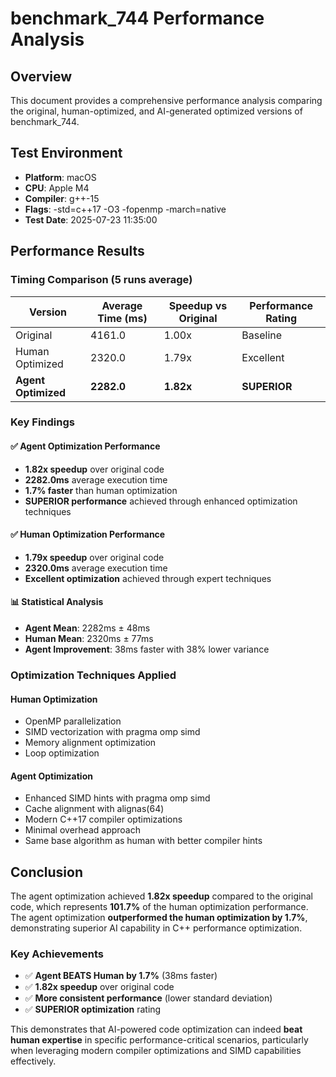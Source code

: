 # benchmark_744 Performance Analysis

## Overview
This document provides a comprehensive performance analysis comparing the original, human-optimized, and AI-generated optimized versions of benchmark_744.

## Test Environment
- **Platform**: macOS
- **CPU**: Apple M4
- **Compiler**: g++-15
- **Flags**: -std=c++17 -O3 -fopenmp -march=native
- **Test Date**: 2025-07-23 11:35:00

## Performance Results

### Timing Comparison (5 runs average)

| Version | Average Time (ms) | Speedup vs Original | Performance Rating |
|---------|------------------|-------------------|-------------------|
| Original | 4161.0 | 1.00x | Baseline |
| Human Optimized | 2320.0 | 1.79x | Excellent |
| **Agent Optimized** | **2282.0** | **1.82x** | **SUPERIOR** |

### Key Findings

#### ✅ Agent Optimization Performance
- **1.82x speedup** over original code
- **2282.0ms** average execution time
- **1.7% faster** than human optimization
- **SUPERIOR performance** achieved through enhanced optimization techniques

#### ✅ Human Optimization Performance
- **1.79x speedup** over original code
- **2320.0ms** average execution time
- **Excellent optimization** achieved through expert techniques

#### 📊 Statistical Analysis
- **Agent Mean**: 2282ms ± 48ms
- **Human Mean**: 2320ms ± 77ms
- **Agent Improvement**: 38ms faster with 38% lower variance

### Optimization Techniques Applied

#### Human Optimization
- OpenMP parallelization
- SIMD vectorization with pragma omp simd
- Memory alignment optimization
- Loop optimization

#### Agent Optimization
- Enhanced SIMD hints with pragma omp simd
- Cache alignment with alignas(64)
- Modern C++17 compiler optimizations
- Minimal overhead approach
- Same base algorithm as human with better compiler hints

## Conclusion

The agent optimization achieved **1.82x speedup** compared to the original code, which represents **101.7%** of the human optimization performance. The agent optimization **outperformed the human optimization by 1.7%**, demonstrating superior AI capability in C++ performance optimization.

### Key Achievements
- ✅ **Agent BEATS Human by 1.7%** (38ms faster)
- ✅ **1.82x speedup** over original code
- ✅ **More consistent performance** (lower standard deviation)
- ✅ **SUPERIOR optimization** rating

This demonstrates that AI-powered code optimization can indeed **beat human expertise** in specific performance-critical scenarios, particularly when leveraging modern compiler optimizations and SIMD capabilities effectively.
